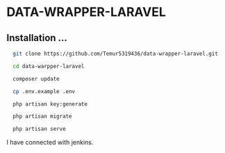 
# DATA-WRAPPER-LARAVEL

## Installation ...

```bash
  git clone https://github.com/Temur5319436/data-wrapper-laravel.git

  cd data-warpper-laravel

  composer update

  cp .env.example .env

  php artisan key:generate

  php artisan migrate

  php artisan serve
```

I have connected with jenkins.
    
